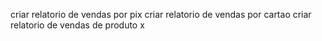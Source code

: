 


criar relatorio de vendas por pix
criar relatorio de vendas por cartao
criar relatorio de vendas de produto x